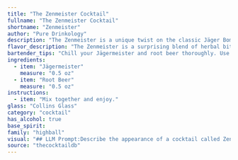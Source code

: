 ```yaml
---
title: "The Zenmeister Cocktail"
fullname: "The Zenmeister Cocktail"
shortname: "Zenmeister"
author: "Pure Drinkology"
description: "The Zenmeister is a unique twist on the classic Jäger Bomb, a highball cocktail. This combination of Jägermeister, a German herbal liqueur, with the sweetness of root beer originated in the early 2000s, likely emerging from the college party scene. "
flavor_description: "The Zenmeister is a surprising blend of herbal bitterness and sweet, bubbly refreshment. Jägermeister's potent, spiced notes mingle with the creamy sweetness of root beer, creating a unique complexity. The result is a surprisingly balanced cocktail, with a hint of spice that lingers on the palate. It's a perfect drink for those seeking a bold, yet unexpectedly approachable, experience. "
bartender_tips: "Chill your Jägermeister and root beer thoroughly. Use a highball glass filled with ice. Pour 1.5 oz Jägermeister and top with chilled root beer. Stir gently to blend. Garnish with a lime wedge or orange peel for a refreshing twist. "
ingredients:
  - item: "Jägermeister"
    measure: "0.5 oz"
  - item: "Root Beer"
    measure: "0.5 oz"
instructions:
  - item: "Mix together and enjoy."
glass: "Collins Glass"
category: "cocktail"
has_alcohol: true
base_spirit:
family: "highball"
visual: "## LLM Prompt:Describe the appearance of a cocktail called Zenmeister made with Jägermeister and root beer. Consider the following factors:* **Jägermeister's color:** A dark, almost opaque brown with slight amber hues.* **Root beer's color:** A deep, rich brown with hints of caramel.* **Mixing technique:** The Jägermeister and root beer are likely to be mixed together, either stirred or shaken.* **Possible garnishes:**  Think about garnishes that would complement the flavors of the cocktail, such as a lime wedge, a sprig of rosemary, or a cinnamon stick.**Provide a detailed description of the cocktail's appearance, including:*** **Color:** What shade of brown does the cocktail appear to be? Is it opaque or translucent? Are there any color variations or layers?* **Texture:** Is the cocktail smooth, frothy, or bubbly?* **Garnish:** If applicable, describe the garnish and its placement on the cocktail.* **Glassware:** What type of glass would the cocktail be served in? (e.g., highball, rocks glass, etc.) **Example:**The Zenmeister appears as a dark, almost black concoction in a highball glass, resembling a thick, rich coffee. The color is opaque with just a hint of amber light shining through near the rim.  The cocktail is topped with a generous head of creamy foam, thanks to the root beer, and a single lime wedge rests on the rim for a touch of freshness. "
source: "thecocktaildb"
---
```


